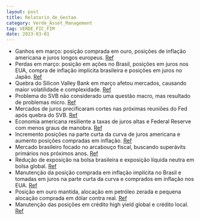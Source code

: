 ```yaml
---
layout: post
title: Relatorio_de_Gestao
category: Verde_Asset_Management
tag: VERDE_FIC_FIM
date: 2023-03-01
---
```


- Ganhos em março: posição comprada em ouro, posições de inflação americana e juros longos europeus.
<a href="#" onclick="search_on_pdf('Março de 2023  O fundo Verde teve em março ganhos na posição comprada em ouro, nas posições de in')">Ref</a>
- Perdas em março: posição em ações no Brasil, posições em juros nos EUA, compra de inflação implícita brasileira e posições em juros no Japão.
<a href="#" onclick="search_on_pdf('Março de 2023  O fundo Verde teve em março ganhos na posição comprada em ouro, nas posições de in')">Ref</a>
- Quebra do Silicon Valley Bank em março afetou mercados, causando maior volatilidade e complexidade.
<a href="#" onclick="search_on_pdf('subiu +3.51%, o Ibovespa caiu -2.91%). No dia 10 de março tivemos a quebra do Silicon Valley Bank, ')">Ref</a>
- Problema do SVB não considerado uma questão macro, mas resultado de problemas micro.
<a href="#" onclick="search_on_pdf('uma questão macro, e sim consequência de uma combinação particularmente perversa de problemas micro')">Ref</a>
- Mercados de juros precificaram cortes nas próximas reuniões do Fed após quebra do SVB.
<a href="#" onclick="search_on_pdf('americana, correram para precificar uma série de cortes nas próximas reuniões do Fed – como exemplo')">Ref</a>
- Economia americana resiliente a taxas de juros altas e Federal Reserve com menos graus de manobra.
<a href="#" onclick="search_on_pdf('médios – mas ainda assim vemos uma economia americana resiliente a taxas de juros altas e um Federa')">Ref</a>
- Incremento posições na parte curta da curva de juros americana e aumento posições compradas em inflação.
<a href="#" onclick="search_on_pdf('além do emprego aquecido. Incrementamos posições na parte curta da curva de juros americana, partic')">Ref</a>
- Mercado brasileiro focado no arcabouço fiscal, buscando superávits primários nos próximos anos.
<a href="#" onclick="search_on_pdf('temido. É claro que a maior parte da disciplina fiscal vem do lado da receita, o que levará a discu')">Ref</a>
- Redução de exposição na bolsa brasileira e exposição líquida neutra em bolsa global.
<a href="#" onclick="search_on_pdf('exposição líquida neutra em bolsa global. A posição comprada em inflação implícita no Brasil foi ma')">Ref</a>
- Manutenção da posição comprada em inflação implícita no Brasil e tomadas em juros na parte curta da curva e comprados em inflação nos EUA.
<a href="#" onclick="search_on_pdf('exposição líquida neutra em bolsa global. A posição comprada em inflação implícita no Brasil foi ma')">Ref</a>
- Posição em ouro mantida, alocação em petróleo zerada e pequena alocação comprada em dólar contra real.
<a href="#" onclick="search_on_pdf('mantida, mas zeramos a alocação em petróleo. Em moedas iniciamos uma pequena alocação comprada em D')">Ref</a>
- Manutenção das posições em crédito high yield global e crédito local.
<a href="#" onclick="search_on_pdf('mantida, mas zeramos a alocação em petróleo. Em moedas iniciamos uma pequena alocação comprada em D')">Ref</a>
